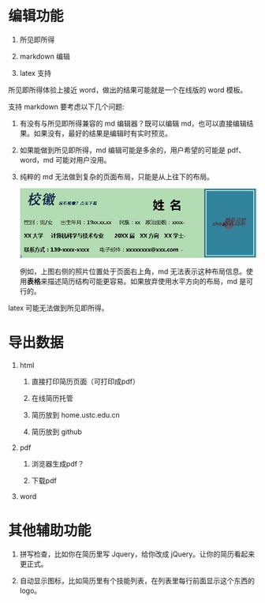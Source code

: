 编辑功能
========

1.  所见即所得

2.  markdown 编辑

3.  latex 支持

所见即所得体验上接近 word，做出的结果可能就是一个在线版的 word 模板。

支持 markdown 要考虑以下几个问题:

1.  有没有与所见即所得兼容的 md 编辑器？既可以编辑
    md，也可以直接编辑结果。如果没有，最好的结果是编辑时有实时预览。

2.  如果能做到所见即所得，md 编辑可能是多余的，用户希望的可能是 pdf、word，md
    可能对用户没用。

3.  纯粹的 md 无法做到复杂的页面布局，只能是从上往下的布局。

    ![](<cv_head.png>)

    例如，上图右侧的照片位置处于页面右上角，md
    无法表示这种布局信息。使用**表格**来描述简历结构可能更容易。如果放弃使用水平方向的布局，md
    是可行的。

latex 可能无法做到所见即所得。

导出数据
========

1.  html

    1.  直接打印简历页面（可打印成pdf）

    2.  在线简历托管

    3.  简历放到 home.ustc.edu.cn

    4.  简历放到 github

2.  pdf

    1.  浏览器生成pdf？

    2.  下载pdf

3.  word

其他辅助功能
============

1.  拼写检查，比如你在简历里写 Jquery，给你改成 jQuery。让你的简历看起来更正式。

2.  自动显示图标，比如简历里有个技能列表，在列表里每行前面显示这个东西的 logo。
